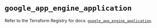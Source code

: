 # `google_app_engine_application`

Refer to the Terraform Registry for docs: [`google_app_engine_application`](https://registry.terraform.io/providers/hashicorp/google/6.11.1/docs/resources/app_engine_application).
